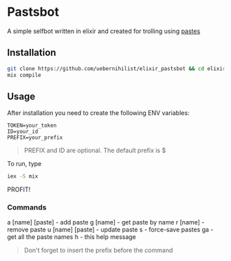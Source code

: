 # Pastsbot

A simple selfbot written in elixir and created for trolling using [pastes](https://copypastatext.com/)

## Installation

```sh
git clone https://github.com/uebernihilist/elixir_pastsbot && cd elixir_pastsbot
mix compile
```

## Usage

After installation you need to create the following ENV variables:

``` text
TOKEN=your_token
ID=your_id
PREFIX=your_prefix
```

> PREFIX and ID are optional.
> The default prefix is $

To run, type

``` sh
iex -S mix
```

PROFIT!

### Commands

a [name] [paste] - add paste
g [name] - get paste by name
r [name] - remove paste
u [name] [paste] - update paste
s - force-save pastes
ga - get all the paste names
h - this help message
 
> Don't forget to insert the prefix before the command
